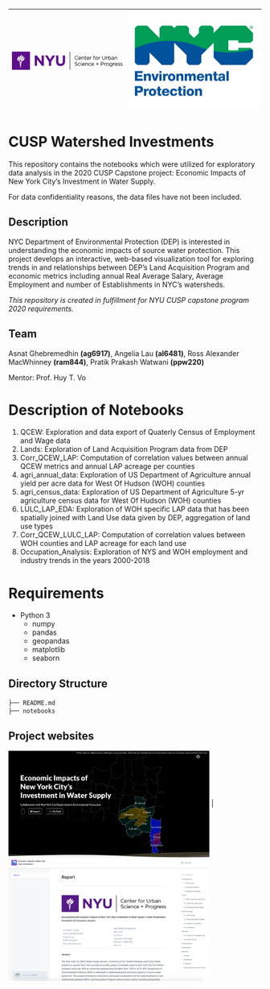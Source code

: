|<img src="https://github.com/angelialau/CUSP_WatershedInvestments/blob/master/assets/nyu-cusp-logo.png" width="300" margin-right="300"> | <img src="https://github.com/angelialau/CUSP_WatershedInvestments/blob/master/assets/159406043185310510.png" width="350">|
| ------------- | ------------- |

# CUSP Watershed Investments
This repository contains the notebooks which were utilized for exploratory data analysis in the 2020 CUSP Capstone project: Economic Impacts of New York City’s Investment in Water Supply.

For data confidentiality reasons, the data files have not been included.

## Description
NYC Department of Environmental Protection (DEP) is interested in understanding the economic impacts of source water protection. This project develops an interactive, web-based visualization tool for exploring trends in and relationships between DEP’s Land Acquisition Program and economic metrics including annual Real Average Salary, Average Employment and number of Establishments in NYC’s watersheds.

<em>This repository is created in fulfillment for NYU CUSP capstone program 2020 requirements. </em>

## Team
Asnat Ghebremedhin <strong>(ag6917)</strong>, Angelia Lau <strong>(al6481)</strong>, Ross Alexander MacWhinney <strong>(ram844)</strong>, Pratik Prakash Watwani <strong>(ppw220)</strong>

Mentor: Prof. Huy T. Vo

# Description of Notebooks
1. QCEW: Exploration and data export of Quaterly Census of Employment and Wage data
1. Lands: Exploration of  Land Acquisition Program data from DEP
1. Corr_QCEW_LAP: Computation of correlation values between annual QCEW metrics and annual LAP acreage per counties
1. agri_annual_data: Exploration of US Department of Agriculture annual yield per acre data for West Of Hudson (WOH) counties
1. agri_census_data: Exploration of US Department of Agriculture 5-yr agriculture census data for West Of Hudson (WOH) counties
1. LULC_LAP_EDA: Exploration of WOH specific LAP data that has been spatially joined with Land Use data given by DEP, aggregation of land use types
1. Corr_QCEW_LULC_LAP: Computation of correlation values between WOH counties and LAP acreage for each land use
1. Occupation_Analysis: Exploration of NYS and WOH employment and industry trends in the years 2000-2018

# Requirements
* Python 3
  * numpy
  * pandas
  * geopandas
  * matplotlib
  * seaborn

## Directory Structure

    ├── README.md
    ├── notebooks
        
## Project websites

[<img src="https://github.com/angelialau/CUSP_WatershedInvestments/blob/master/assets/website-homescreen.png" width = "400" align ="center" alt='Click to visit project website'>](https://pratikwatwani.github.io/cuspcapstone/) | 
[<img src="https://github.com/angelialau/CUSP_WatershedInvestments/blob/master/assets/report.png" width = "400" align ="center" alt='Click to read our paper!'>](https://app.gitbook.com/@pratik-watwani/s/economic-impacts-of-new-york-city-s-investment-in-/)


